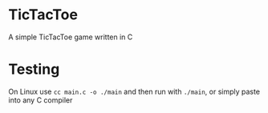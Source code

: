 # TicTacToe
A simple TicTacToe game written in C

# Testing
On Linux use ```cc main.c -o ./main``` and then run with ```./main```, or simply paste into any C compiler
